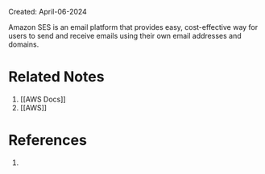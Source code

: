 Created: April-06-2024

Amazon SES is an email platform that provides easy, cost-effective way for users to send and receive emails using their own email addresses and domains.

# Related Notes

1. [[AWS Docs]]
2. [[AWS]]
# References

1. 